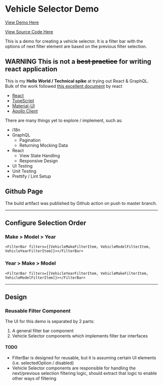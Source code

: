 # Vehicle Selector Demo

[View Demo Here](https://kaga.github.io/vehicle-selector-demo/react)

[View Source Code Here](https://github.com/kaga/react-vehicle-selector)

This is a demo for creating a vehicle selector. It is a filter bar with the options of next
filter element are based on the previous filter selection.

## **WARNING** This is not a ~~**best practice**~~ for writing react application

This is my **Hello World / Technical spike** at trying out React & GraphQL. Bulk of the work
followed [this excellent document](https://reactjs.org/docs/thinking-in-react.html) by react

- [React](https://reactjs.org/)
- [TypeScript](https://www.typescriptlang.org/)
- [Material-UI](https://material-ui.com/)
- [Apollo Client](https://www.apollographql.com/docs/react/)

There are many things yet to explore / implement, such as:

- i18n
- GraphQL
  - Pagination
  - Returning Mocking Data
- React
  - View State Handling
  - Responsive Design
- UI Testing
- Unit Testing
- Prettify / Lint Setup

## Github Page

The build artifact was published by Github action on push to master branch.

---

## Configure Selection Order

### Make > Model > Year

```TSX
<FilterBar filters={[VehicleMakeFilterItem, VehicleModelFilterItem, VehicleYearFilterItem]}></FilterBar>
```

### Year > Make > Model

```TSX
<FilterBar filters={[VehicleYearFilterItem, VehicleMakeFilterItem, VehicleModelFilterItem]}></FilterBar>
```

---

## Design

### Reusable Filter Component

The UI for this demo is separated by 2 parts:

1. A general filter bar component
1. Vehicle Selector components which implements filter bar interfaces

#### TODO

- FilterBar is designed for reusable, but it is assuming certain UI elements (i.e. selectedOption / disabled)
- Vehicle Selector components are responsible for handling the next/previous selection filtering logic, should extract that logic to enable other ways of filtering


